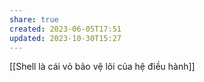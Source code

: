 ```yaml
---
share: true
created: 2023-06-05T17:51
updated: 2023-10-30T15:27
---
```

[[Shell là cái vỏ bảo vệ lõi của hệ điều hành]]
